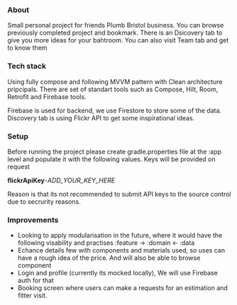 ### About

Small personal project for friends Plumb Bristol business. You can browse previously completed project and bookmark. There is an Dsicovery tab to give you more ideas for your bahtroom. You can also visit Team tab and get to know them

### Tech stack

Using fully compose and following MVVM pattern with Clean architecture pripcipals. There are set of standart tools such as Compose, Hilt, Room, Retrofit and Firebase tools.

Firebase is used for backend, we use Firestore to store some of the data. Discovery tab is using Flickr API to get some inspirational ideas.

### Setup

Before running the project please create gradle.properties file at the :app level and populate
it with the following values. Keys will be provided on request

**flickrApiKey**-*ADD_YOUR_KEY_HERE*

Reason is that its not recommended to submit API keys to the source control due to secrurity reasons.

### Improvements

* Looking to apply modularisation in the future, where it would have the following visability and practises :feature -> :domain <- :data
* Echance details few with components and materials used, so uses can have a rough idea of the price. And will also be able to browse component
* Login and profile (currently its mocked locally), We will use Firebase auth for that
* Booking screen where users can make a requests for an estimation and fitter visit.
